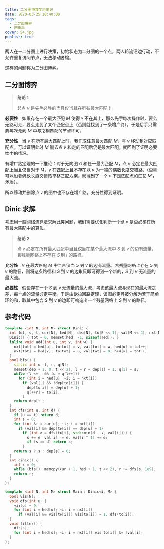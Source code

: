 ```yaml
---
title: 二分图博弈学习笔记
date: 2020-03-25 10:40:00
tags:
  - 二分图博弈
  - 网络流
cover: 54.jpg
publish: true
---
```


两人在一二分图上进行决策，初始状态为二分图的一个点，两人轮流沿边行动，不允许重复访问节点，无法移动者输。

这样的问题称为二分图博弈。

<!-- more -->

## 二分图博弈

> **结论 1**
>
> 起点 $v$ 是先手必胜的当且仅当其在所有最大匹配上。

**必要性**：如果存在一个最大匹配 $M$ 使得 $v$ 不在其上，那么先手每次操作时，要么无路可走，要么走到了某个匹配点上（否则就找到了一条增广路），于是后手只需要每次走到 $M$ 中与之相匹配的节点即可。

**充分性**：当 $v$ 在所有最大匹配上时，我们取任意最大匹配 $M$，将 $v$ 移动到对应匹配点。可以证明此时 $M$ 删去点 $v$ 和走的匹配后仍是最大匹配，就回到了证明必要性中的情况。

有增广路定理的一下推论：对于无向图 $G$ 和任一最大匹配 $M$，点 $v$ 必定在最大匹配上当且仅当对于 $M$，$v$ 在匹配上且不存在以 $v$ 为一端的偶数长度交错路。（否则可以沿着偶数长度交错路平移匹配方案，就得到了一个 $v$ 不是匹配点的匹配 $M'$，矛盾）。

所以移动并删除点 $v$ 的图中也不存在增广路，充分性得到证明。

## Dinic 求解

考虑用一般网络流算法求解此类问题，我们需要优化判断一个点 $v$ 是否必定在所有最大匹配中的算法。

> **结论 2**
>
> 点 $v$ 必定在所有最大匹配中当且仅当在某个最大流中 $S$ 到 $v$ 的边有流量，且残量网络上不存在 $S$ 到 $i$ 的路径。

**充分性**：$v$ 在最大匹配 $M$ 中当且仅当 $S$ 到 $v$ 的边有流量。若残量网络上存在 $S$ 到 $v$ 的路径，则将这条路径和 $S$ 到 $v$ 的边取反即可得到一个新的，$S$ 到 $v$ 无流量的最大流。

**必要性**：假设存在一个 $S$ 到 $v$ 无流量的最大流，考虑该最大流与现在的最大流之差，每个点的流量必定平衡。于是由欧拉回路定理，该图必定可被分解为若干简单环的和，取其中包含 $S$ 到 $v$ 的边即可构造出一个残量网络上 $S$ 到 $v$ 的路径。

## 参考代码

```cpp
template <int N, int M> struct Dinic {
  int tot, s, t, cur[N], hed[N], dep[N], to[M << 1], val[M << 1], nxt[M << 1];
  Dinic() { tot = 0, memset(hed, -1, sizeof(hed)); }
  inline void add(int u, int v, int w) {
    nxt[tot] = hed[u], to[tot] = v, val[tot] = w, hed[u] = tot++;
    nxt[tot] = hed[v], to[tot] = u, val[tot] = 0, hed[v] = tot++;
  }
  bool bfs() {
    static int u, l, r, q[N];
    memset(dep + 1, 0, t << 2), l = r = dep[s] = 1, q[1] = s;
    while (l <= r && (u = q[l++]))
      for (int i = hed[u]; ~i; i = nxt[i])
        if (val[i] && !dep[to[i]]) {
          dep[to[i]] = dep[u] + 1;
          q[++r] = to[i];
        }
    return dep[t];
  }
  int dfs(int u, int d) {
    if (u == t) return d;
    int s = 0;
    for (int &i = cur[u]; ~i; i = nxt[i])
      if (val[i] && dep[to[i]] == dep[u] + 1)
        if (int e = dfs(to[i], std::min(d - s, val[i]))) {
          s += e, val[i] -= e, val[i ^ 1] += e;
          if (s == d) return s;
        }
    return s ? s : dep[s] = 0;
  }
  int dinic() {
    int r = 0;
    while (bfs()) memcpy(cur + 1, hed + 1, t << 2), r += dfs(s, 1e9);
    return r;
  }
};

template <int N, int M> struct Main : Dinic<N, M> {
  bool vis[N];
  void dfs(int u) {
    vis[u] = 0;
    for (int i = hed[u]; ~i; i = nxt[i])
      if (val[i] && vis[to[i]]) vis[to[i]] = 1, dfs(to[i]);
  }
  void filter() {
    dfs(s);
    for (int i = hed[s]; ~i; i = nxt[i]) vis[to[i]] &= !val[i];
  }
};
```



